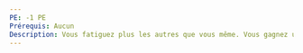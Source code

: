 ```yaml
---
PE: -1 PE
Prérequis: Aucun
Description: Vous fatiguez plus les autres que vous même. Vous gagnez un point d'énergie en plus.
---
```

